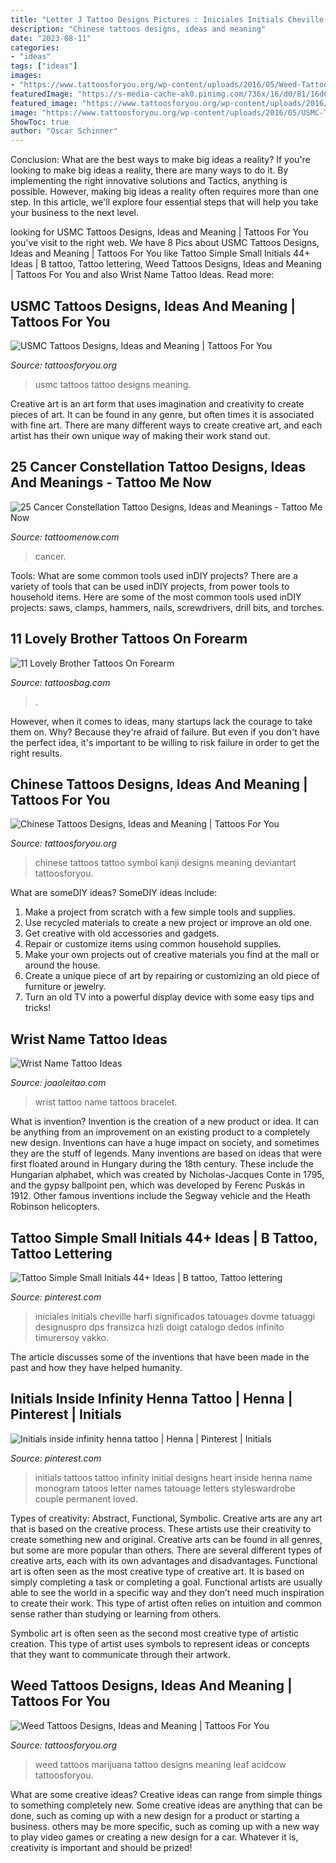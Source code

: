 ```yaml
---
title: "Letter J Tattoo Designs Pictures : Iniciales Initials Cheville Harfi Significados Tatouages Dovme Tatuaggi Designuspro Dps Fransizca Hizli Doigt Catalogo Dedos Infinito Timurersoy Vakko"
description: "Chinese tattoos designs, ideas and meaning"
date: "2023-08-11"
categories:
- "ideas"
tags: ["ideas"]
images:
- "https://www.tattoosforyou.org/wp-content/uploads/2016/05/Weed-Tattoo.jpg"
featuredImage: "https://s-media-cache-ak0.pinimg.com/736x/16/d0/81/16d0815014a41b035e252968f635e96f.jpg"
featured_image: "https://www.tattoosforyou.org/wp-content/uploads/2016/05/Weed-Tattoo.jpg"
image: "https://www.tattoosforyou.org/wp-content/uploads/2016/05/USMC-Tattoo-Ideas.jpg"
ShowToc: true
author: "Oscar Schinner"
---
```



Conclusion: What are the best ways to make big ideas a reality?
If you're looking to make big ideas a reality, there are many ways to do it. By implementing the right innovative solutions and Tactics, anything is possible. However, making big ideas a reality often requires more than one step. In this article, we'll explore four essential steps that will help you take your business to the next level.

	

		
looking for USMC Tattoos Designs, Ideas and Meaning | Tattoos For You you've visit to the right web. We have 8 Pics about USMC Tattoos Designs, Ideas and Meaning | Tattoos For You like Tattoo Simple Small Initials 44+ Ideas | B tattoo, Tattoo lettering, Weed Tattoos Designs, Ideas and Meaning | Tattoos For You and also Wrist Name Tattoo Ideas. Read more:
		
    
## USMC Tattoos Designs, Ideas And Meaning | Tattoos For You

<img loading=lazy src="https://www.tattoosforyou.org/wp-content/uploads/2016/05/USMC-Tattoo-Ideas.jpg" onerror="this.onerror=null;this.src='https://tse4.mm.bing.net/th?id=OIP.1izJqo63FNvwUTWNnwlBQwHaLE&amp;pid=15.1';" alt="USMC Tattoos Designs, Ideas and Meaning | Tattoos For You">

_Source: tattoosforyou.org_

>usmc tattoos tattoo designs meaning. 

	

Creative art is an art form that uses imagination and creativity to create pieces of art. It can be found in any genre, but often times it is associated with fine art. There are many different ways to create creative art, and each artist has their own unique way of making their work stand out.

    
## 25 Cancer Constellation Tattoo Designs, Ideas And Meanings - Tattoo Me Now

<img loading=lazy src="https://www.tattoomenow.com/tattoo-designs/wp-content/uploads/2019/05/cancer-constellation-tattoo-on-wrist-06-600x600.jpg" onerror="this.onerror=null;this.src='https://tse4.mm.bing.net/th?id=OIP.wG61cETgjgRea_lh5CbwSAHaHa&amp;pid=15.1';" alt="25 Cancer Constellation Tattoo Designs, Ideas and Meanings - Tattoo Me Now">

_Source: tattoomenow.com_

>cancer. 

	

Tools: What are some common tools used inDIY projects?
There are a variety of tools that can be used inDIY projects, from power tools to household items. Here are some of the most common tools used inDIY projects: saws, clamps, hammers, nails, screwdrivers, drill bits, and torches.

    
## 11 Lovely Brother Tattoos On Forearm

<img loading=lazy src="https://www.tattoosbag.com/wp-content/uploads/2016/09/Simple-Brother-Tattoo.jpg" onerror="this.onerror=null;this.src='https://tse2.mm.bing.net/th?id=OIP.ihYPKzQFerAeuFCLSDRCLQHaFj&amp;pid=15.1';" alt="11 Lovely Brother Tattoos On Forearm">

_Source: tattoosbag.com_

>. 

	

However, when it comes to ideas, many startups lack the courage to take them on. Why? Because they're afraid of failure. But even if you don't have the perfect idea, it's important to be willing to risk failure in order to get the right results.

    
## Chinese Tattoos Designs, Ideas And Meaning | Tattoos For You

<img loading=lazy src="http://www.tattoosforyou.org/wp-content/uploads/2013/10/Chinese-Symbol-Tattoos-768x1024.jpg" onerror="this.onerror=null;this.src='https://tse3.mm.bing.net/th?id=OIP.5r95HjX8RvA_5hmgwD0zwAHaJ4&amp;pid=15.1';" alt="Chinese Tattoos Designs, Ideas and Meaning | Tattoos For You">

_Source: tattoosforyou.org_

>chinese tattoos tattoo symbol kanji designs meaning deviantart tattoosforyou. 

	

What are someDIY ideas?
SomeDIY ideas include:
1. Make a project from scratch with a few simple tools and supplies. 
2. Use recycled materials to create a new project or improve an old one. 
3. Get creative with old accessories and gadgets. 
4. Repair or customize items using common household supplies. 
5. Make your own projects out of creative materials you find at the mall or around the house. 
6. Create a unique piece of art by repairing or customizing an old piece of furniture or jewelry. 
7. Turn an old TV into a powerful display device with some easy tips and tricks!

    
## Wrist Name Tattoo Ideas

<img loading=lazy src="https://www.joaoleitao.com/tattoo-name/wp-content/uploads/wrist-bracelet-name-tattoos-ideas.jpg" onerror="this.onerror=null;this.src='https://tse3.mm.bing.net/th?id=OIP.oPhwECpFRDeyJjSbRemDFwAAAA&amp;pid=15.1';" alt="Wrist Name Tattoo Ideas">

_Source: joaoleitao.com_

>wrist tattoo name tattoos bracelet. 

	

What is invention?
Invention is the creation of a new product or idea. It can be anything from an improvement on an existing product to a completely new design. Inventions can have a huge impact on society, and sometimes they are the stuff of legends.
Many inventions are based on ideas that were first floated around in Hungary during the 18th century. These include the Hungarian alphabet, which was created by Nicholas-Jacques Conte in 1795, and the gypsy ballpoint pen, which was developed by Ferenc Puskás in 1912. Other famous inventions include the Segway vehicle and the Heath Robinson helicopters.

    
## Tattoo Simple Small Initials 44+ Ideas | B Tattoo, Tattoo Lettering

<img loading=lazy src="https://i.pinimg.com/736x/5c/65/9f/5c659fa700308f1851da2231017d21b3.jpg" onerror="this.onerror=null;this.src='https://tse2.mm.bing.net/th?id=OIP.LB1c6K0nU5dYN2P9saYcNgAAAA&amp;pid=15.1';" alt="Tattoo Simple Small Initials 44+ Ideas | B tattoo, Tattoo lettering">

_Source: pinterest.com_

>iniciales initials cheville harfi significados tatouages dovme tatuaggi designuspro dps fransizca hizli doigt catalogo dedos infinito timurersoy vakko. 

	

The article discusses some of the inventions that have been made in the past and how they have helped humanity.

    
## Initials Inside Infinity Henna Tattoo | Henna | Pinterest | Initials

<img loading=lazy src="https://s-media-cache-ak0.pinimg.com/736x/16/d0/81/16d0815014a41b035e252968f635e96f.jpg" onerror="this.onerror=null;this.src='https://tse2.mm.bing.net/th?id=OIP.kzEjNdw6oB6fUC-00P50MAHaJ3&amp;pid=15.1';" alt="Initials inside infinity henna tattoo | Henna | Pinterest | Initials">

_Source: pinterest.com_

>initials tattoos tattoo infinity initial designs heart inside henna name monogram tatoos letter names tatouage letters styleswardrobe couple permanent loved. 

	

Types of creativity: Abstract, Functional, Symbolic.
Creative arts are any art that is based on the creative process. These artists use their creativity to create something new and original. Creative arts can be found in all genres, but some are more popular than others. There are several different types of creative arts, each with its own advantages and disadvantages.
Functional art is often seen as the most creative type of creative art. It is based on simply completing a task or completing a goal. Functional artists are usually able to see the world in a specific way and they don’t need much inspiration to create their work. This type of artist often relies on intuition and common sense rather than studying or learning from others.

 Symbolic art is often seen as the second most creative type of artistic creation. This type of artist uses symbols to represent ideas or concepts that they want to communicate through their artwork.

    
## Weed Tattoos Designs, Ideas And Meaning | Tattoos For You

<img loading=lazy src="https://www.tattoosforyou.org/wp-content/uploads/2016/05/Weed-Tattoo.jpg" onerror="this.onerror=null;this.src='https://tse3.mm.bing.net/th?id=OIP.ACWaQPqU8Mkv6qHWsX2QDAHaJ6&amp;pid=15.1';" alt="Weed Tattoos Designs, Ideas and Meaning | Tattoos For You">

_Source: tattoosforyou.org_

>weed tattoos marijuana tattoo designs meaning leaf acidcow tattoosforyou. 

	

What are some creative ideas?
Creative ideas can range from simple things to something completely new. Some creative ideas are anything that can be done, such as coming up with a new design for a product or starting a business. others may be more specific, such as coming up with a new way to play video games or creating a new design for a car. Whatever it is, creativity is important and should be prized!

